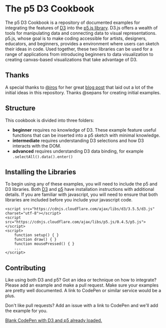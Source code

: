The p5 D3 Cookbook
==================
The p5 D3 Cookbook is a repository of documented examples for integrating the features of [D3](http://d3js.org/) into the [p5.js library](http://p5js.org/). D3.js offers a wealth of tools for manipulating data and connecting data to visual representations. p5.js, whose goal is to make coding accessible for artists, designers, educators, and beginners, provides a environment where users can sketch their ideas in code. Used together, these two libraries can be used for a range of applications from introducing beginners to data visualization to creating canvas-based visualizations that take advantage of D3.

Thanks
--------------
A special thanks to [@iros](https://github.com/iros) for her great [blog post](http://bocoup.com/weblog/d3js-and-canvas/) that laid out a lot of the initial ideas in this repository. Thanks @sepans for creating initial examples.

Structure
--------------
This cookbook is divided into three folders:
* **beginner** requires no knowledge of D3. These example feature useful functions that can be inserted into a p5 sketch with minimal knowledge.
* **intermediate** requires understanding D3 selections and how D3 interacts with the DOM. 
* **advanced** requires understanding D3 data binding, for example `.selectAll().data().enter()`

Installing the Libraries
------------------------
To begin using any of these examples, you will need to include the p5 and D3 libraries. Both [D3](https://github.com/mbostock/d3/wiki) and [p5](http://p5js.org/get-started/) have installation instructions with additional details. If you are familiar with javascript, you will need to ensure that both libraries are included before you include your javascript code.

    <script src="https://cdnjs.cloudflare.com/ajax/libs/d3/3.5.5/d3.js" charset="utf-8"></script>
    <script src="https://cdnjs.cloudflare.com/ajax/libs/p5.js/0.4.5/p5.js"></script>
    <script>
        function setup() { }
        function draw() { }
        function mousePressed() { }
        ...
    </script>


Contributing
------------
Like using both D3 and p5? Got an idea or technique on how to integrate? Please add an example and make a pull request. Make sure your examples are pretty well documented. A link to CodePen or similar service would be a plus.

Don't like pull requests? Add an issue with a link to CodePen and we'll add the example for you. 

[Blank CodePen with D3 and p5 already loaded.](http://codepen.io/SciutoAlex/pen/doVmOX)

